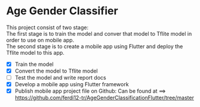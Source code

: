 # Age Gender Classifier

This project consist of two stage: 
<br /> The first stage is to train the model and conver that model to Tflite model in order to use on mobile app.
<br /> The second stage is to create a mobile app using Flutter and deploy the Tflite model to this app.

- [X] Train the model
- [X] Convert the model to Tflite model  
- [ ] Test the model and write report docs
- [X] Develop a mobile app using Flutter framework
- [X] Publish mobile app project file on Github: Can be found at ==> https://github.com/ferdi12-tr/AgeGenderClassificationFlutter/tree/master
